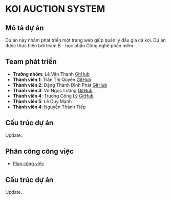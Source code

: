 # KOI AUCTION SYSTEM

## Mô tả dự án
Dự án này nhằm phát triển một trang web giúp quản lý đấu giá cá koi. Dự án được thực hiện bởi team B - học phần Công nghệ phần mềm.


## Team phát triển

- **Trưởng nhóm**: Lê Văn Thanh [GitHub](https://github.com/Thanklearncode)
- **Thành viên 1**: Trần Thị Quyên [GitHub](https://github.com/Quyen0912)
- **Thành viên 2**: Đặng Thành Đình Phát [GitHub](https://github.com/WilliamCodyz)
- **Thành viên 3**: Võ Ngọc Lượng [GitHub](https://github.com/Luong1801)
- **Thành viên 4**: Trương Công Lý [GitHub](https://github.com/TCLy3005)
- **Thành viên 5**: Lê Duy Mạnh 
- **Thành viên 4**: Nguyễn Thành Tiếp

## Cấu trúc dự án
Update..


## Phân công công việc
 - [Plan công việc](https://docs.google.com/spreadsheets/d/1cWbCNwB7137gBFSbJ-4CqGDblcuFqDsfNDWafd9D3ZQ/edit?gid=1771976516#gid=1771976516)


## Cấu trúc dự án

Update..
